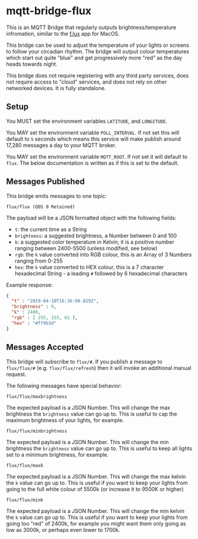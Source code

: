 # mqtt-bridge-flux

This is an MQTT Bridge that regularly outputs brightness/temperature
infromation, similar to the [f.lux](https://justgetflux.com) app for MacOS.

This bridge can be used to adjust the temperature of your lights or screens to
follow your circadian rhythm. The bridge will output colour temperatures which
start out quite "blue" and get progressively more "red" as the day heads
towards night.

This bridge does not require registering with any third party services, does
not require access to "cloud" services, and does not rely on other networked
devices. It is fully standalone.

## Setup

You MUST set the environment variables `LATITUDE`, and `LONGITUDE`.

You MAY set the environment variable `POLL_INTERVAL`. If not set this will
default to `5` seconds which means this service will make publish around 17,280
messages a day to your MQTT broker.

You MAY set the environment variable `MQTT_ROOT`. If not set it will default to
`flux`. The below documentation is written as if this is set to the default.

## Messages Published

This bridge emits messages to one topic:

```
flux/flux (QOS 0 Retained)
```

The payload will be a JSON formatted object with the following fields:

 - `t`: the current time as a String
 - `brightness`: a suggested brightness, a Number between 0 and 100
 - `k`: a suggested color temperature in Kelvin, it is a positive number ranging between 2400-5500 (unless modified, see below)
 - `rgb`: the `k` value converted into RGB colour, this is an Array of 3 Numbers ranging from 0-255
 - `hex`: the `k` value converted to HEX colour, this is a 7 character hexadecimal String - a leading `#` followed by 6 hexadecimal characters

Example response:

```json
{
  "t" : "2019-04-10T16:36:00.819Z",
  "brightness" : 0,
  "k" : 2400,
  "rgb" : [ 255, 155, 61 ],
  "hex" : "#ff9b3d"
}
```

## Messages Accepted

This bridge will subscribe to `flux/#`.  If you publish a message to `flux/flux/#`
(e.g.  `flux/flux/refresh`) then it will invoke an additional manual request. 

The following messages have special behavior:

```
flux/flux/maxbrightness
```

The expected payload is a JSON Number. This will change the max brightness the
`brightness` value can go up to. This is useful to cap the maximum brightness
of your lights, for example.

```
flux/flux/minbrightness
```

The expected payload is a JSON Number. This will change the min brightness the
`brightness` value can go up to. This is useful to keep all lights set to a
minimum brightness, for example.

```
flux/flux/maxk
```

The expected payload is a JSON Number. This will change the max kelvin the `k`
value can go up to. This is useful if you want to keep your lights from going
to the full white colour of 5500k (or increase it to 9500K or higher)

```
flux/flux/mink
```

The expected payload is a JSON Number. This will change the min kelvin the `k`
value can go up to. This is useful if you want to keep your lights from going
too "red" of 2400k, for example you might want them only going as low as 3000k,
or perhaps even lower to 1700k.
